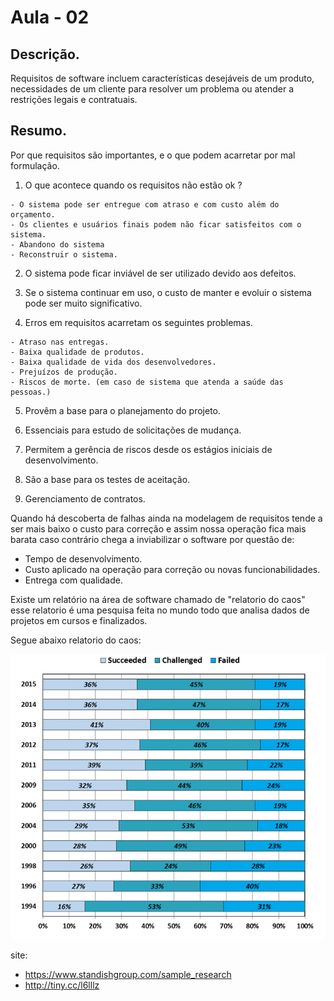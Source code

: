 # Aula - 02

## Descrição.

Requisitos de software incluem características desejáveis de um produto, necessidades de um cliente para resolver um problema ou atender a restrições legais e contratuais.

## Resumo.

Por que requisitos são importantes, e o que podem acarretar por mal formulação.

  1. O que acontece quando os requisitos não estão ok ?

    - O sistema pode ser entregue com atraso e com custo além do orçamento.
    - Os clientes e usuários finais podem não ficar satisfeitos com o sistema.
    - Abandono do sistema
    - Reconstruir o sistema.
  2. O sistema pode ficar inviável de ser utilizado devido aos defeitos.

  3. Se o sistema continuar em uso, o custo de manter e evoluir o sistema pode 
  ser muito significativo.

  4. Erros em requisitos acarretam os seguintes problemas.

    - Atraso nas entregas.
    - Baixa qualidade de produtos.
    - Baixa qualidade de vida dos desenvolvedores.
    - Prejuízos de produção.
    - Riscos de morte. (em caso de sistema que atenda a saúde das pessoas.)

  5. Provêm a base para o planejamento do projeto.

  6. Essenciais para estudo de solicitações de mudança.

  7. Permitem a gerência de riscos desde os estágios iniciais de desenvolvimento.

  8. São a base para os testes de aceitação.

  9. Gerenciamento de contratos.


Quando há descoberta de falhas ainda na modelagem de requisitos tende a ser mais baixo o custo para correção e assim nossa operação fica mais barata caso contrário chega a inviabilizar o software por questão de:

  - Tempo de desenvolvimento.
  - Custo aplicado na operação para correção ou novas funcionabilidades.
  - Entrega com qualidade.

Existe um relatório na área de software chamado de "relatorio do caos" esse relatorio é uma pesquisa feita no mundo todo que analisa dados de projetos em cursos e finalizados.

Segue abaixo relatorio do caos:

<img src="relatorio-caos.png">

site: 
  - https://www.standishgroup.com/sample_research
  - http://tiny.cc/l6lllz
